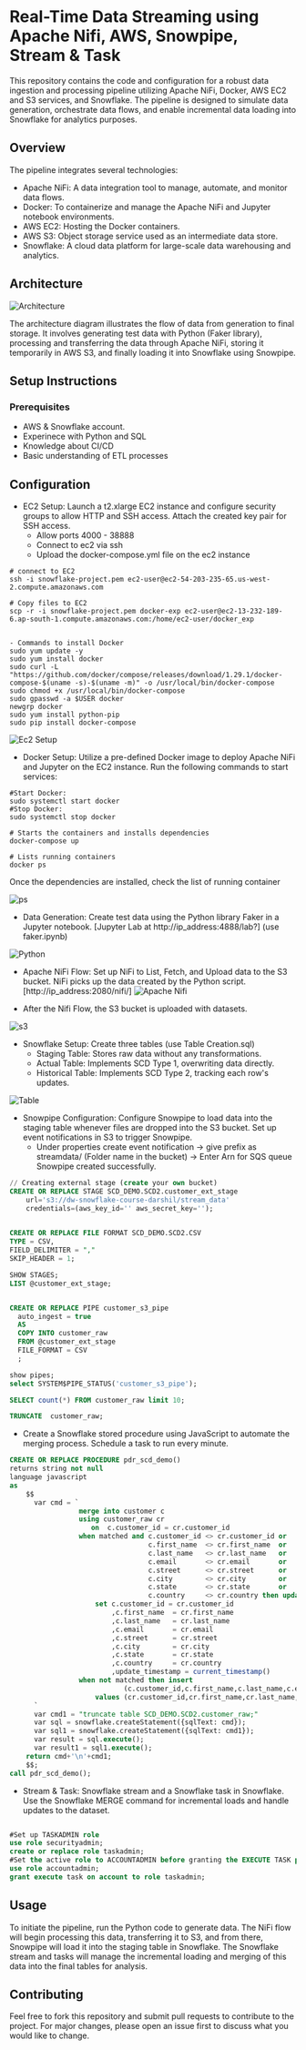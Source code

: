 # Real-Time Data Streaming using Apache Nifi, AWS, Snowpipe, Stream & Task

This repository contains the code and configuration for a robust data ingestion and processing pipeline utilizing Apache NiFi, Docker, AWS EC2 and S3 services, and Snowflake. The pipeline is designed to simulate data generation, orchestrate data flows, and enable incremental data loading into Snowflake for analytics purposes.

##  Overview
The pipeline integrates several technologies:

- Apache NiFi: A data integration tool to manage, automate, and monitor data flows.
- Docker: To containerize and manage the Apache NiFi and Jupyter notebook environments.
- AWS EC2: Hosting the Docker containers.
- AWS S3: Object storage service used as an intermediate data store.
- Snowflake: A cloud data platform for large-scale data warehousing and analytics.

## Architecture

![Architecture](https://github.com/pranjals26/Real-Time-Data-Streaming/blob/main/Real%20Time%20Data%20Streaming.jpg)

The architecture diagram illustrates the flow of data from generation to final storage. It involves generating test data with Python (Faker library), processing and transferring the data through Apache NiFi, storing it temporarily in AWS S3, and finally loading it into Snowflake using Snowpipe.

## Setup Instructions
### Prerequisites
- AWS & Snowflake account.
- Experinece with Python and SQL 
- Knowledge about CI/CD
- Basic understanding of ETL processes

## Configuration
- EC2 Setup: Launch a t2.xlarge EC2 instance and configure security groups to allow HTTP and SSH access. Attach the created key pair for SSH access.
    - Allow ports 4000 - 38888
    - Connect to ec2 via ssh
    - Upload the docker-compose.yml  file on the ec2 instance <br />

```
# connect to EC2
ssh -i snowflake-project.pem ec2-user@ec2-54-203-235-65.us-west-2.compute.amazonaws.com

# Copy files to EC2
scp -r -i snowflake-project.pem docker-exp ec2-user@ec2-13-232-189-6.ap-south-1.compute.amazonaws.com:/home/ec2-user/docker_exp


- Commands to install Docker
sudo yum update -y
sudo yum install docker
sudo curl -L "https://github.com/docker/compose/releases/download/1.29.1/docker-compose-$(uname -s)-$(uname -m)" -o /usr/local/bin/docker-compose
sudo chmod +x /usr/local/bin/docker-compose
sudo gpasswd -a $USER docker
newgrp docker
sudo yum install python-pip
sudo pip install docker-compose

```


![Ec2 Setup](https://github.com/pranjals26/Real-Time-Data-Streaming/blob/main/Workflow/Ec2connect.png)

- Docker Setup: Utilize a pre-defined Docker image to deploy Apache NiFi and Jupyter on the EC2 instance. Run the following commands to start services:
```
#Start Docker: 
sudo systemctl start docker
#Stop Docker:
sudo systemctl stop docker

# Starts the containers and installs dependencies
docker-compose up

# Lists running containers
docker ps 
 ```
Once the dependencies are installed, check the list of running container

![ps](https://github.com/pranjals26/Real-Time-Data-Streaming/blob/main/Workflow/ps.png)

- Data Generation: Create test data using the Python library Faker in a Jupyter notebook. [Jupyter Lab at http://ip_address:4888/lab?] (use faker.ipynb)

![Python](https://github.com/pranjals26/Real-Time-Data-Streaming/blob/main/Workflow/Python%20code%20for%20data%20generation.png)

- Apache NiFi Flow: Set up NiFi to List, Fetch, and Upload data to the S3 bucket. NiFi picks up the data created by the Python script. [http://ip_address:2080/nifi/]
![Apache Nifi](https://github.com/pranjals26/Real-Time-Data-Streaming/blob/main/Workflow/nififlow.png)

- After the Nifi Flow, the S3 bucket is uploaded with datasets. 

![s3](https://github.com/pranjals26/Real-Time-Data-Streaming/blob/main/Workflow/S3%20OBJECTS.png)

- Snowflake Setup: Create three tables (use Table Creation.sql)
  - Staging Table: Stores raw data without any transformations.
  - Actual Table: Implements SCD Type 1, overwriting data directly.
  - Historical Table: Implements SCD Type 2, tracking each row's updates.

![Table](https://github.com/pranjals26/Real-Time-Data-Streaming/blob/main/Workflow/TBALE%20CREATION.png)

- Snowpipe Configuration: Configure Snowpipe to load data into the staging table whenever files are dropped into the S3 bucket. Set up event notifications in S3 to trigger Snowpipe.
    - Under properties create event notification -> give prefix as streamdata/ (Folder name in the bucket) -> Enter Arn for SQS queue Snowpipe created successfully. 
```SQL
// Creating external stage (create your own bucket)
CREATE OR REPLACE STAGE SCD_DEMO.SCD2.customer_ext_stage
    url='s3://dw-snowflake-course-darshil/stream_data'
    credentials=(aws_key_id='' aws_secret_key='');
   

CREATE OR REPLACE FILE FORMAT SCD_DEMO.SCD2.CSV
TYPE = CSV,
FIELD_DELIMITER = ","
SKIP_HEADER = 1;

SHOW STAGES;
LIST @customer_ext_stage;


CREATE OR REPLACE PIPE customer_s3_pipe
  auto_ingest = true
  AS
  COPY INTO customer_raw
  FROM @customer_ext_stage
  FILE_FORMAT = CSV
  ;

show pipes;
select SYSTEM$PIPE_STATUS('customer_s3_pipe');

SELECT count(*) FROM customer_raw limit 10;

TRUNCATE  customer_raw;
```

- Create a Snowflake stored procedure using JavaScript to automate the merging process. Schedule a task to run every minute.

```sql
CREATE OR REPLACE PROCEDURE pdr_scd_demo()
returns string not null
language javascript
as
    $$
      var cmd = `
                 merge into customer c 
                 using customer_raw cr
                    on  c.customer_id = cr.customer_id
                 when matched and c.customer_id <> cr.customer_id or
                                  c.first_name  <> cr.first_name  or
                                  c.last_name   <> cr.last_name   or
                                  c.email       <> cr.email       or
                                  c.street      <> cr.street      or
                                  c.city        <> cr.city        or
                                  c.state       <> cr.state       or
                                  c.country     <> cr.country then update
                     set c.customer_id = cr.customer_id
                         ,c.first_name  = cr.first_name 
                         ,c.last_name   = cr.last_name  
                         ,c.email       = cr.email      
                         ,c.street      = cr.street     
                         ,c.city        = cr.city       
                         ,c.state       = cr.state      
                         ,c.country     = cr.country  
                         ,update_timestamp = current_timestamp()
                 when not matched then insert
                            (c.customer_id,c.first_name,c.last_name,c.email,c.street,c.city,c.state,c.country)
                     values (cr.customer_id,cr.first_name,cr.last_name,cr.email,cr.street,cr.city,cr.state,cr.country);
      `
      var cmd1 = "truncate table SCD_DEMO.SCD2.customer_raw;"
      var sql = snowflake.createStatement({sqlText: cmd});
      var sql1 = snowflake.createStatement({sqlText: cmd1});
      var result = sql.execute();
      var result1 = sql1.execute();
    return cmd+'\n'+cmd1;
    $$;
call pdr_scd_demo();

```



- Stream & Task: Snowflake stream and a Snowflake task in Snowflake. Use the Snowflake MERGE command for incremental loads and handle updates to the dataset.

```sql

#Set up TASKADMIN role
use role securityadmin;
create or replace role taskadmin;
#Set the active role to ACCOUNTADMIN before granting the EXECUTE TASK privilege to TASKADMIN
use role accountadmin;
grant execute task on account to role taskadmin;

```

## Usage
To initiate the pipeline, run the Python code to generate data. The NiFi flow will begin processing this data, transferring it to S3, and from there, Snowpipe will load it into the staging table in Snowflake. The Snowflake stream and tasks will manage the incremental loading and merging of this data into the final tables for analysis.

## Contributing
Feel free to fork this repository and submit pull requests to contribute to the project. For major changes, please open an issue first to discuss what you would like to change.





